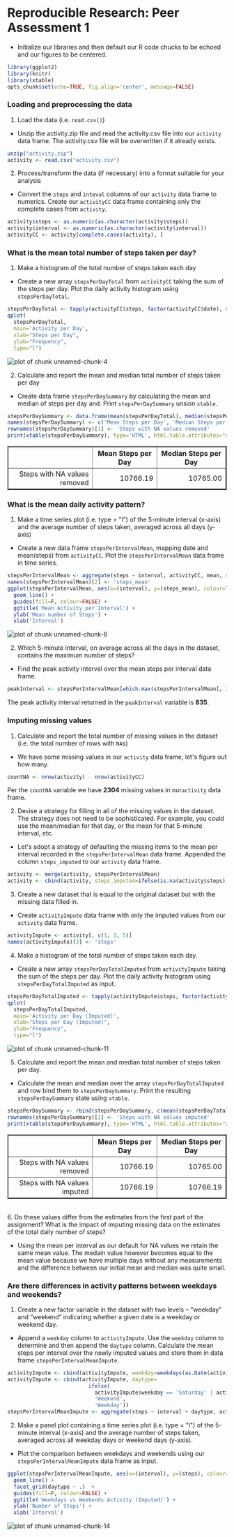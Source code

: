 # Reproducible Research: Peer Assessment 1

- Initialize our libraries and then default our R code chucks to be echoed and our figures to be centered.

```r
library(ggplot2)
library(knitr)
library(xtable)
opts_chunk$set(echo=TRUE, fig.align='center', message=FALSE)
```

### Loading and preprocessing the data
1. Load the data (i.e. `read.csv()`)
- Unzip the activity.zip file and read the activity.csv file into our `activity` data frame. The activity.csv file will be overwritten if it already exists.

```r
unzip("activity.zip")
activity <- read.csv("activity.csv")
```
2. Process/transform the data (if necessary) into a format suitable for your analysis
- Convert the `steps` and `inteval` columns of our `activity` data frame to numerics. Create our `activityCC` data frame containing only the complete cases from `activity`.

```r
activity$steps <- as.numeric(as.character(activity$steps))
activity$interval <- as.numeric(as.character(activity$interval))
activityCC <- activity[complete.cases(activity), ]
```

### What is the mean total number of steps taken per day?
1. Make a histogram of the total number of steps taken each day
- Create a new array `stepsPerDayTotal` from `activityCC` taking the sum of the steps per day. Plot the daily activity histogram using `stepsPerDayTotal`.

```r
stepsPerDayTotal <- tapply(activityCC$steps, factor(activityCC$date), sum, na.rm=T)
qplot(
  stepsPerDayTotal, 
  main='Activity per Day', 
  xlab="Steps per Day", 
  ylab="Frequency", 
  type="l")
```

<img src="./PA1_template_files/figure-html/unnamed-chunk-4.png" title="plot of chunk unnamed-chunk-4" alt="plot of chunk unnamed-chunk-4" style="display: block; margin: auto;" />

2. Calculate and report the mean and median total number of steps taken per day
- Create data frame `stepsPerDaySummary` by calculating the mean and median of steps per day and. Print `stepsPerDaySummary` unsion `xtable`.

```r
stepsPerDaySummary <- data.frame(mean(stepsPerDayTotal), median(stepsPerDayTotal))
names(stepsPerDaySummary) <- c('Mean Steps per Day', 'Median Steps per Day')
rownames(stepsPerDaySummary)[1] <- 'Steps with NA values removed'
print(xtable(stepsPerDaySummary), type='HTML', html.table.attributes="align='center', border='2px'")
```

<!-- html table generated in R 3.0.2 by xtable 1.7-3 package -->
<!-- Sun Aug 17 23:30:48 2014 -->
<TABLE align='center', border='2px'>
<TR> <TH>  </TH> <TH> Mean Steps per Day </TH> <TH> Median Steps per Day </TH>  </TR>
  <TR> <TD align="right"> Steps with NA values removed </TD> <TD align="right"> 10766.19 </TD> <TD align="right"> 10765.00 </TD> </TR>
   </TABLE>

### What is the mean daily activity pattern?
1. Make a time series plot (i.e. type = "l") of the 5-minute interval (x-axis) and the average number of steps taken, averaged across all days (y-axis)
- Create a new data frame `stepsPerIntervalMean`, mapping date and mean(steps) from `activityCC`. Plot the `stepsPerIntervalMean` data frame in time series.

```r
stepsPerIntervalMean <- aggregate(steps ~ interval, activityCC, mean, na.action=na.omit)
names(stepsPerIntervalMean)[2] <- 'steps_mean'
ggplot(stepsPerIntervalMean, aes(x=(interval), y=(steps_mean), colour=TRUE), guide=FALSE) +
  geom_line() + 
  guides(fill=F, colour=FALSE) +
  ggtitle('Mean Activity per Interval') +
  ylab('Mean number of Steps') + 
  xlab('Interval')
```

<img src="./PA1_template_files/figure-html/unnamed-chunk-6.png" title="plot of chunk unnamed-chunk-6" alt="plot of chunk unnamed-chunk-6" style="display: block; margin: auto;" />

2. Which 5-minute interval, on average across all the days in the dataset, contains the maximum number of steps?
- Find the peak activity interval over the mean steps per interval data frame.

```r
peakInterval <- stepsPerIntervalMean[which.max(stepsPerIntervalMean[, 2]), ]$interval
```
The peak activity interval returned in the `peakInterval` variable is **835**.
 
### Imputing missing values
1. Calculate and report the total number of missing values in the dataset (i.e. the total number of rows with `NA`s)
- We have some missing values in our `activity` data frame, let's figure out how many.

```r
countNA <- nrow(activity) - nrow(activityCC)
```
Per the `countNA` variable we have **2304** missing values in our`activity` data frame.

2. Devise a strategy for filling in all of the missing values in the dataset. The strategy does not need to be sophisticated. For example, you could use the mean/median for that day, or the mean for that 5-minute interval, etc.
- Let's adopt a strategy of defaulting the missing items to the mean per interval recorded in the `stepsPerIntervalMean` data frame. Appended the column `steps_imputed` to our `activity` data frame.

```r
activity <- merge(activity, stepsPerIntervalMean)
activity <- cbind(activity, steps_imputed=ifelse(is.na(activity$steps), activity$steps_mean,activity$steps))
```

3. Create a new dataset that is equal to the original dataset but with the missing data filled in.
- Create `activityImpute` data frame with only the imputed values from our `activity` data frame.

```r
activityImpute <- activity[, c(1, 3, 5)]
names(activityImpute)[3] <- 'steps'
```

4. Make a histogram of the total number of steps taken each day.
- Create a new array `stepsPerDayTotalImputed` from `activityImpute` taking the sum of the steps per day. Plot the daily activity histogram using `stepsPerDayTotalImputed` as input.

```r
stepsPerDayTotalImputed <- tapply(activityImpute$steps, factor(activityImpute$date), sum, na.rm=T)
qplot(
  stepsPerDayTotalImputed, 
  main='Activity per Day (Imputed)', 
  xlab="Steps per Day (Imputed)", 
  ylab="Frequency", 
  type="l")
```

<img src="./PA1_template_files/figure-html/unnamed-chunk-11.png" title="plot of chunk unnamed-chunk-11" alt="plot of chunk unnamed-chunk-11" style="display: block; margin: auto;" />

5. Calculate and report the mean and median total number of steps taken per day. 
- Calculate the mean and median over the array `stepsPerDayTotalImputed` and row bind them to `stepsPerDaySummary`. Print the resulting `stepsPerDaySummary` state using `xtable`.

```r
stepsPerDaySummary <- rbind(stepsPerDaySummary, c(mean(stepsPerDayTotalImputed), median(stepsPerDayTotalImputed)))
rownames(stepsPerDaySummary)[2] <- 'Steps with NA values imputed'
print(xtable(stepsPerDaySummary), type='HTML', html.table.attributes="align='center', border='2px'")
```

<!-- html table generated in R 3.0.2 by xtable 1.7-3 package -->
<!-- Sun Aug 17 23:30:49 2014 -->
<TABLE align='center', border='2px'>
<TR> <TH>  </TH> <TH> Mean Steps per Day </TH> <TH> Median Steps per Day </TH>  </TR>
  <TR> <TD align="right"> Steps with NA values removed </TD> <TD align="right"> 10766.19 </TD> <TD align="right"> 10765.00 </TD> </TR>
  <TR> <TD align="right"> Steps with NA values imputed </TD> <TD align="right"> 10766.19 </TD> <TD align="right"> 10766.19 </TD> </TR>
   </TABLE>
<br>
6. Do these values differ from the estimates from the first part of the assignment? What is the impact of imputing missing data on the estimates of the total daily number of steps?

- Using the mean per interval as our default for NA values we retain the same mean value. The medain value however becomes equal to the mean value because we have multiple days without any measurements and the difference between our initial mean and median was quite small.

### Are there differences in activity patterns between weekdays and weekends?
1. Create a new factor variable in the dataset with two levels – “weekday” and “weekend” indicating whether a given date is a weekday or weekend day.
- Append a `weekday` column to `activityImpute`. Use the `weekday` column to determine and then append the `daytype` column. Calculate the mean steps per interval over the newly imputed values and store them in data frame `stepsPerIntervalMeanImpute`.

```r
activityImpute <- cbind(activityImpute, weekday=weekdays(as.Date(activityImpute$date)))
activityImpute <- cbind(activityImpute, daytype= 
                          ifelse(
                            activityImpute$weekday == 'Saturday' | activityImpute$weekday == 'Sunday',
                            'Weekend', 
                            'Weekday'))
stepsPerIntervalMeanImpute <- aggregate(steps ~ interval + daytype, activityImpute, mean, na.action=na.omit)
```

2. Make a panel plot containing a time series plot (i.e. type = "l") of the 5-minute interval (x-axis) and the average number of steps taken, averaged across all weekday days or weekend days (y-axis).
- Plot the comparison between weekdays and weekends using our `stepsPerIntervalMeanImpute` data frame as input.

```r
ggplot(stepsPerIntervalMeanImpute, aes(x=(interval), y=(steps), colour=daytype), guide=FALSE) +
  geom_line() + 
  facet_grid(daytype ~ .)  + 
  guides(fill=F, colour=FALSE) +
  ggtitle('Weekdays vs Weekends Activity (Imputed)') +
  ylab('Number of Steps') + 
  xlab('Interval')  
```

<img src="./PA1_template_files/figure-html/unnamed-chunk-14.png" title="plot of chunk unnamed-chunk-14" alt="plot of chunk unnamed-chunk-14" style="display: block; margin: auto;" />
